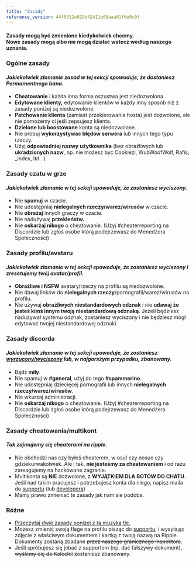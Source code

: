 ```yaml
---
title: "Zasady"
reference_version: 44f0312e029b42411e60aaa01f6e0c0f
---
```

<h4 class="cenetered">Zasady mogą być zmienione kiedykolwiek chcemy.<br>Nowe zasady mogą albo nie mogą działać wstecz według naszego uznania.</h4>

<h3><i class="game icon"></i> Ogólne zasady</h3>

#### _Jakiekolwiek złamanie zasad w tej sekcji spowoduje, że dostaniesz **Permamentnego bana**._

* **Cheatowanie** i każda inna forma oszustwa jest niedozwolona.
* **Edytowane klienty,** edytowanie klientów w każdy inny sposób niż z zasady poniżej są niedozwolone.
* **Patchowanie klienta** (zamiast przekierowania hosta) jest dozwolone, ale nie pomożemy ci jeśli zepsujesz klienta.
* **Dzielone lub boostowane** konta są niedozwolone.
* Nie próbuj **wykorzystywać błędów serwera** lub innych tego typu rzeczy.
* Użyj **odpowiedniej nazwy użytkownika** (bez obraźliwych lub **ukradzionych nazw**, np. nie możesz być Cookiezi, WubWoofWolf, Rafis, _index, itd...)

<h3><i class="comment icon"></i> Zasady czatu w grze</h3>

#### _Jakiekolwiek złamanie w tej sekcji spowoduje, że zostaniesz **wyciszony**._

* Nie **spamuj** w czacie.
* Nie udostępniaj **nielegalnych rzeczy/warez/wirusów** w czacie.
* Nie **obrażaj** innych graczy w czacie.
* Nie nadużywaj **przekleństw.**
* Nie **oskarżaj nikogo** o cheatowanie. (Użyj #cheaterreporting na Discordzie lub zgłoś osobe którą podejrzewasz do Menedżera Społeczności)


<h3><i class="user icon"></i> Zasady profilu/avataru</h3>

#### _Jakiekolwiek złamanie w tej sekcji spowoduje, że zostaniesz **wyciszony i zresetujemy twój avatar/profil**._

* **Obraźliwe i NSFW** avatary/rzeczy na profilu są niedozwolone.
* Nie dawaj linków do **nielegalnych rzeczy**/pornografii/warez/wirusów na profilu.
* Nie używaj **obraźliwych niestandardowych odznak** i nie **udawaj że jesteś kimś innym twoją niestandardową odznaką**. Jeżeli będziesz nadużywał systemu odznak, zostaniesz wyciszony i nie będziesz mógł edytować twojej niestandardowej odznaki.

<h3><i class="comment icon"></i> Zasady discorda</h3>

#### _Jakiekolwiek złamanie w tej sekcji spowoduje, że zostaniesz <u>wyrzucony/wyciszony</u> lub, w najgorszym przypadku, **zbanowany**._

* Bądź **miły**.
* Nie spamuj w **#general**, użyj do tego **#spammerino**.
* Nie udostępniaj dziecięcej pornografii lub innych **nielegalnych rzeczy/warez/wirusów**.
* Nie wkurzaj administracji.
* Nie **oskarżaj nikogo** o cheatowanie. (Użyj #cheaterreporting na Discordzie lub zgłoś osobe którą podejrzewasz do Menedżera Społeczności)

<h3><i class="file text outline icon"></i> Zasady cheatowania/multikont</h3>

#### _Tak zajmujemy się cheaterami na ripple._

* Nie obchodzi nas czy byłeś cheaterem, w osu! czy nosue czy gdziekurwakolwiek. 
Ale i tak, **nie jesteśmy za cheatowaniem** i od razu zareagujemy na hackowane zagranie.
* Multikonta są **NIE** dozwolone, z **WYJĄTKIEM DLA BOTÓW DO CHATU**.  Jeśli nad takim pracujesz i potrzebujesz konta dla niego, napisz maila do [supportu](mailto:support@ripple.moe) (lub [developera](mailto:howl@ripple.moe))
* Mamy prawo zmieniać te zasady jak nam sie podoba.

<h3><i class="list layout icon"></i> Różne</h3>

* [Przeczytaj dwie zasady poniżej z tą muzyką tle.](https://www.youtube.com/watch?v=OBQE_TNI7zw)
* Możesz zmienić swoją flage na profilu pisząc do [supportu](mailto:support@ripple.moe), i wysyłając zdjęcie z właściwym dokumentem i kartką z twoją nazwą na Ripple. Dokumenty zostaną zbadane ~~przez naszego granicznego inspektora~~.
* Jeśli spróbujesz się jebać z supportem (np. dać fałszywy dokument), ~~wyślemy cię do Kolechii~~ zostaniesz zbanowany.
